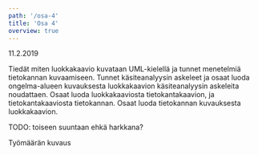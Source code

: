 ```yaml
---
path: '/osa-4'
title: 'Osa 4'
overview: true
---
```


<deadline>11.2.2019</deadline>


Tiedät miten luokkakaavio kuvataan UML-kielellä ja tunnet menetelmiä tietokannan kuvaamiseen. Tunnet käsiteanalyysin askeleet ja osaat luoda ongelma-alueen kuvauksesta luokkakaavion käsiteanalyysin askeleita noudattaen. Osaat luoda luokkakaaviosta tietokantakaavion, ja tietokantakaaviosta tietokannan. Osaat luoda tietokannan kuvauksesta luokkakaavion.

TODO: toiseen suuntaan ehkä harkkana?


<please-login></please-login>

<pages-in-this-section></pages-in-this-section>


Työmäärän kuvaus


<exercises-in-this-section></exercises-in-this-section>
